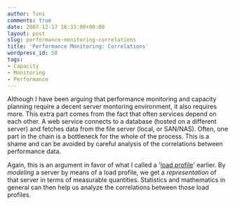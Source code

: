 ```yaml
---
author: Toni
comments: true
date: 2007-12-17 16:33:00+00:00
layout: post
slug: performance-monitoring-correlations
title: 'Performance Monitoring: Correlations'
wordpress_id: 58
tags:
- Capacity
- Monitoring
- Performance
---
```


Although I have been arguing that performance monitoring and capacity planning require a decent server montoring environment, it also requires more. This extra part comes from the fact that often services depend on each other. A web service connects to a database (hosted on a different server) and fetches data from the file server (local, or SAN/NAS). Often, one part in the chain is a bottleneck for the whole of the process.  This is a shame and can be avoided by careful analysis of the correlations between performance data.  
  
Again, this is an argument in favor of what I called a '[load profile](http://verbeiren.blogspot.com/2007/12/performance-monitoring-more-about-peaks.html)' earlier. By _modeling_ a server by means of a load profile, we get a _representation_ of that server in terms of measurable quantities. Statistics and mathematics in general can then help us analyze the correlations between those load profiles.
